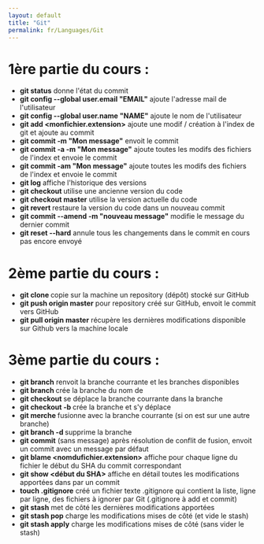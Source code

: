 ```yaml
---
layout: default
title: "Git"
permalink: fr/Languages/Git
---
```


# 1ère partie du cours :

* **git status** donne l'état du commit
* **git config --global user.email "EMAIL"** ajoute l'adresse mail de l'utilisateur
* **git config --global user.name "NAME"** ajoute le nom de l'utilisateur
* **git add <monfichier.extension>** ajoute une modif / création à l'index de git et ajoute au commit
* **git commit -m "Mon message"** envoit le commit
* **git commit -a -m "Mon message"** ajoute toutes les modifs des fichiers de l'index et envoie le commit
* **git commit -am "Mon message"** ajoute toutes les modifs des fichiers de l'index et envoie le commit
* **git log** affiche l'historique des versions
* **git checkout <SHA du commit>** utilise une ancienne version du code
* **git checkout master** utilise la version actuelle du code
* **git revert <SHA du commit>** restaure la version du code dans un nouveau commit
* **git commit --amend -m "nouveau message"** modifie le message du dernier commit
* **git reset --hard** annule tous les changements dans le commit en cours pas encore envoyé


# 2ème partie du cours :

* **git clone <URLFournieParGitHub>** copie sur la machine un repository (dépôt) stocké sur GitHub
* **git push origin master** pour repository créé sur GitHub, envoit le commit vers GitHub
* **git pull origin master** récupère les dernières modifications disponible sur Github vers la machine locale


# 3ème partie du cours :

* **git branch** renvoit la branche courrante et les branches disponibles
* **git branch <nomBranche>** crée la branche du nom de <nomBranche>
* **git checkout <nomBranche>** se déplace la branche courrante dans la branche <nomBranche>
* **git checkout -b <nomBranche>** crée la branche et s'y déplace
* **git merche <nomBranche>** fusionne <nomBranche> avec la branche courrante (si on est sur une autre branche)
* **git branch -d <nomBranche>** supprime la branche
* **git commit** (sans message) après résolution de conflit de fusion, envoit un commit avec un message par défaut
* **git blame <nomdufichier.extension>** affiche pour chaque ligne du fichier le début du SHA du commit correspondant
* **git show <début du SHA>** affiche en détail toutes les modifications apportées dans par un commit
* **touch .gitignore** créé un fichier texte .gitignore qui contient la liste, ligne par ligne, des fichiers à ignorer par Git (.gitignore à add et commit)
* **git stash** met de côté les dernières modifications apportées
* **git stash pop** charge les modifications mises de côté (et vide le stash)
* **git stash apply** charge les modifications mises de côté (sans vider le stash)
